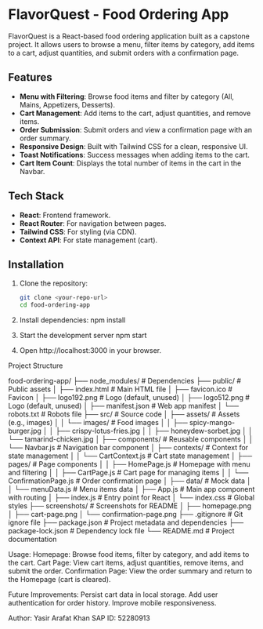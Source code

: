 # FlavorQuest - Food Ordering App

FlavorQuest is a React-based food ordering application built as a capstone project. It allows users to browse a menu, filter items by category, add items to a cart, adjust quantities, and submit orders with a confirmation page.

## Features
- **Menu with Filtering**: Browse food items and filter by category (All, Mains, Appetizers, Desserts).
- **Cart Management**: Add items to the cart, adjust quantities, and remove items.
- **Order Submission**: Submit orders and view a confirmation page with an order summary.
- **Responsive Design**: Built with Tailwind CSS for a clean, responsive UI.
- **Toast Notifications**: Success messages when adding items to the cart.
- **Cart Item Count**: Displays the total number of items in the cart in the Navbar.

## Tech Stack
- **React**: Frontend framework.
- **React Router**: For navigation between pages.
- **Tailwind CSS**: For styling (via CDN).
- **Context API**: For state management (cart).

## Installation
1. Clone the repository:
   ```bash
   git clone <your-repo-url>
   cd food-ordering-app

2. Install dependencies:
    npm install

3. Start the development server
    npm start

4. Open http://localhost:3000 in your browser.

Project Structure

food-ordering-app/
├── node_modules/              # Dependencies
├── public/                   # Public assets
│   ├── index.html            # Main HTML file
│   ├── favicon.ico           # Favicon
│   ├── logo192.png           # Logo (default, unused)
│   ├── logo512.png           # Logo (default, unused)
│   ├── manifest.json         # Web app manifest
│   └── robots.txt            # Robots file
├── src/                      # Source code
│   ├── assets/               # Assets (e.g., images)
│   │   └── images/           # Food images
│   │       ├── spicy-mango-burger.jpg
│   │       ├── crispy-lotus-fries.jpg
│   │       ├── honeydew-sorbet.jpg
│   │       └── tamarind-chicken.jpg
│   ├── components/           # Reusable components
│   │   └── Navbar.js         # Navigation bar component
│   ├── contexts/             # Context for state management
│   │   └── CartContext.js    # Cart state management
│   ├── pages/                # Page components
│   │   ├── HomePage.js       # Homepage with menu and filtering
│   │   ├── CartPage.js       # Cart page for managing items
│   │   └── ConfirmationPage.js # Order confirmation page
│   ├── data/                 # Mock data
│   │   └── menuData.js       # Menu items data
│   ├── App.js                # Main app component with routing
│   ├── index.js              # Entry point for React
│   └── index.css             # Global styles
├── screenshots/              # Screenshots for README
│   ├── homepage.png
│   ├── cart-page.png
│   └── confirmation-page.png
├── .gitignore                # Git ignore file
├── package.json              # Project metadata and dependencies
├── package-lock.json         # Dependency lock file
└── README.md                 # Project documentation

Usage:
Homepage: Browse food items, filter by category, and add items to the cart.
Cart Page: View cart items, adjust quantities, remove items, and submit the order.
Confirmation Page: View the order summary and return to the Homepage (cart is cleared).

Future Improvements:
Persist cart data in local storage.
Add user authentication for order history.
Improve mobile responsiveness.


Author:
Yasir Arafat Khan
SAP ID: 52280913